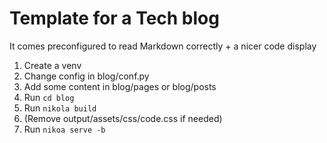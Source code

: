 # Template for a Tech blog

It comes preconfigured to read Markdown correctly + a nicer code display

1. Create a venv
2. Change config in blog/conf.py
3. Add some content in blog/pages or blog/posts
4. Run `cd blog`
5. Run `nikola build`
6. (Remove output/assets/css/code.css if needed)
6. Run `nikoa serve -b`

